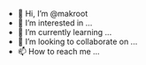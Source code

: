 - 👋 Hi, I’m @makroot
- 👀 I’m interested in ...
- 🌱 I’m currently learning ...
- 💞️ I’m looking to collaborate on ...
- 📫 How to reach me ...

<!---
makroot/makroot is a ✨ special ✨ repository because its `README.md` (this file) appears on your GitHub profile.
You can click the Preview link to take a look at your changes.
--->
